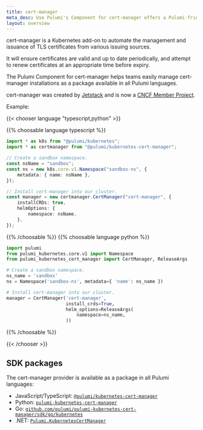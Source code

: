 ```yaml
---
title: cert-manager
meta_desc: Use Pulumi's Component for cert-manager offers a Pulumi-friendly and strongly-typed way to manage cert-manager installations using infrastructure as code.
layout: overview
---
```


cert-manager is a Kubernetes add-on to automate the management and issuance of TLS certificates from various issuing sources.

It will ensure certificates are valid and up to date periodically, and attempt to renew certificates at an appropriate time before expiry.

The Pulumi Component for cert-manager helps teams easily manage cert-manager installations as a package available in all Pulumi languages.

cert-manager was created by [Jetstack](https://jetstack.io) and is now a [CNCF Member Project](https://cert-manager.io/).

Example:

{{< chooser language "typescript,python" >}}

{{% choosable language typescript %}}

```typescript
import * as k8s from "@pulumi/kubernetes";
import * as certmanager from "@pulumi/kubernetes-cert-manager";

// Create a sandbox namespace.
const nsName = "sandbox";
const ns = new k8s.core.v1.Namespace("sandbox-ns", {
    metadata: { name: nsName },
});

// Install cert-manager into our cluster.
const manager = new certmanager.CertManager("cert-manager", {
    installCRDs: true,
    helmOptions: {
        namespace: nsName,
    },
});
```

{{% /choosable %}}
{{% choosable language python %}}

```python
import pulumi
from pulumi_kubernetes.core.v1 import Namespace
from pulumi_kubernetes_cert_manager import CertManager, ReleaseArgs

# Create a sandbox namespace.
ns_name = 'sandbox'
ns = Namespace('sandbox-ns', metadata={ 'name': ns_name })

# Install cert-manager into our cluster.
manager = CertManager('cert-manager',
                      install_crds=True,
                      helm_options=ReleaseArgs(
                          namespace=ns_name,
                      ))
```

{{% /choosable %}}

{{< /chooser >}}

## SDK packages

The cert-manager provider is available as a package in all Pulumi languages:

* JavaScript/TypeScript: [`@pulumi/kubernetes-cert-manager`](https://www.npmjs.com/package/@pulumi/kubernetes-cert-manager)
* Python: [`pulumi-kubernetes-cert-manager`](https://pypi.org/project/pulumi-kubernetes-cert-manager/)
* Go: [`github.com/pulumi/pulumi-kubernetes-cert-manager/sdk/go/kubernetes`](https://github.com/pulumi/pulumi-kubernetes-cert-manager)
* .NET: [`Pulumi.KubernetesCertManager`](https://www.nuget.org/packages/Pulumi.KubernetesCertManager)
